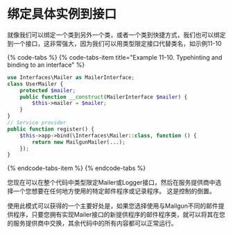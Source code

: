 # 绑定具体实例到接口

就像我们可以绑定一个类到另外一个类，或者一个类到快捷方式，我们也可以绑定到一个接口，这非常强大，因为我们可以用类型限定接口代替类名，如示例11-10

{% code-tabs %}
{% code-tabs-item title="Example 11-10. Typehinting and binding to an interface" %}
```php
use Interfaces\Mailer as MailerInterface;
class UserMailer {
    protected $mailer;
    public function __construct(MailerInterface $mailer) {
        $this->mailer = $mailer;
    }
}
// Service provider
public function register() {
    $this->app->bind(\Interfaces\Mailer::class, function () { 
        return new MailgunMailer(...);
    }); 
}
```
{% endcode-tabs-item %}
{% endcode-tabs %}

您现在可以在整个代码中类型限定Mailer或Logger接口，然后在服务提供商中选择一个您想要在任何地方使用的特定邮件程序或记录程序。 这是控制的倒置。

使用此模式可以获得的一个主要好处是，如果您选择使用与Mailgun不同的邮件提供程序，只要您拥有实现Mailer接口的新提供程序的邮件程序类，就可以将其在您的服务提供商中交换，其余代码中的所有内容都可以正常运行。



